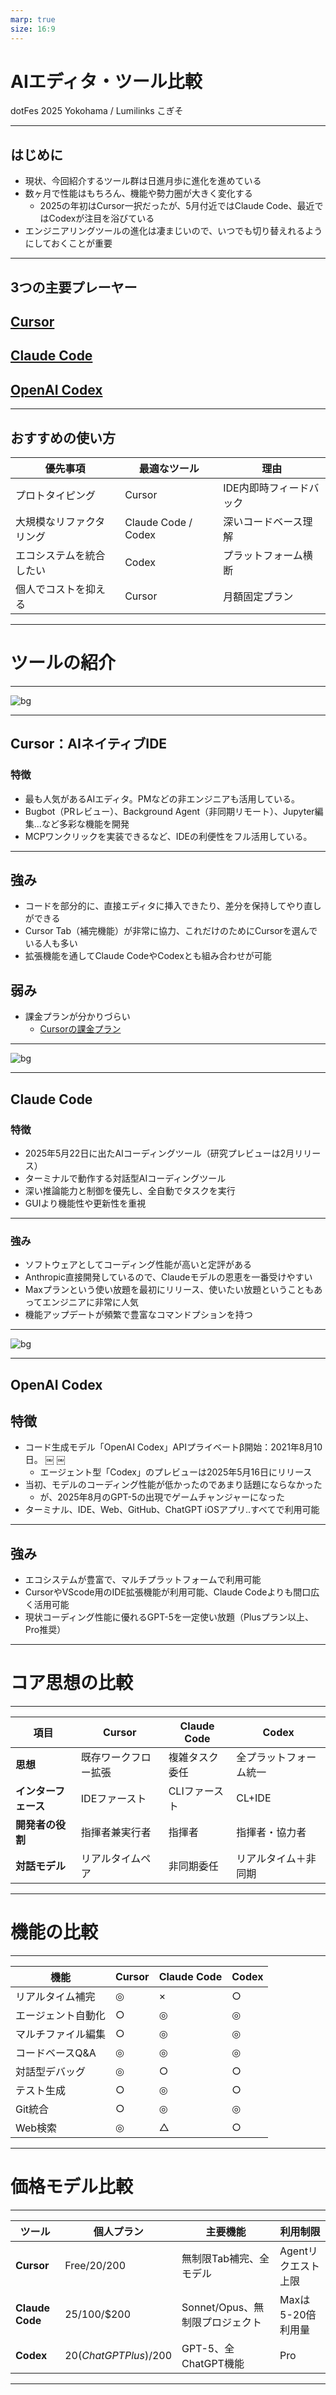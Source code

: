 ```yaml
---
marp: true
size: 16:9
---
```


# AIエディタ・ツール比較　

dotFes 2025 Yokohama / Lumilinks こぎそ

---

## はじめに

- 現状、今回紹介するツール群は日進月歩に進化を進めている
- 数ヶ月で性能はもちろん、機能や勢力圏が大きく変化する
  - 2025の年初はCursor一択だったが、5月付近ではClaude Code、最近ではCodexが注目を浴びている
- エンジニアリングツールの進化は凄まじいので、いつでも切り替えれるようにしておくことが重要

---

## 3つの主要プレーヤー

## [**Cursor**](https://cursor.com/)

## [**Claude Code**](https://docs.anthropic.com/ja/docs/claude-code/overview)

## [**OpenAI Codex**](https://openai.com/codex/)

---

## おすすめの使い方

| 優先事項                 | 最適なツール        | 理由                    |
| ------------------------ | ------------------- | ----------------------- |
| プロトタイピング         | Cursor              | IDE内即時フィードバック |
| 大規模なリファクタリング | Claude Code / Codex | 深いコードベース理解    |
| エコシステムを統合したい | Codex               | プラットフォーム横断    |
| 個人でコストを抑える     | Cursor              | 月額固定プラン          |

---

# ツールの紹介

---

![bg](https://cursor.com/ja/twitter-image.png?375711d39ab904b7)

---

## Cursor：AIネイティブIDE

### 特徴

- 最も人気があるAIエディタ。PMなどの非エンジニアも活用している。
- Bugbot（PRレビュー）、Background Agent（非同期リモート）、Jupyter編集...など多彩な機能を開発
- MCPワンクリックを実装できるなど、IDEの利便性をフル活用している。

---

## 強み

- コードを部分的に、直接エディタに挿入できたり、差分を保持してやり直しができる
- Cursor Tab（補完機能）が非常に協力、これだけのためにCursorを選んでいる人も多い
- 拡張機能を通してClaude CodeやCodexとも組み合わせが可能

## 弱み

- 課金プランが分かりづらい
  - [Cursorの課金プラン](https://docs.cursor.com/en/account/pricing)

---

![bg](https://cdn.prod.website-files.com/67ce28cfec624e2b733f8a52/6826a6227b1fbd47034d1936_claude-code.webp)

---

## Claude Code

### 特徴

- 2025年5月22日に出たAIコーディングツール（研究プレビューは2月リリース）
- ターミナルで動作する対話型AIコーディングツール
- 深い推論能力と制御を優先し、全自動でタスクを実行
- GUIより機能性や更新性を重視

---

### 強み

- ソフトウェアとしてコーディング性能が高いと定評がある
- Anthropic直接開発しているので、Claudeモデルの恩恵を一番受けやすい
- Maxプランという使い放題を最初にリリース、使いたい放題ということもあってエンジニアに非常に人気
- 機能アップデートが頻繁で豊富なコマンドプションを持つ

---

![bg](https://images.ctfassets.net/kftzwdyauwt9/6wYGm9QST2WYLbPJl5YwZC/1e63f3bfb458ce891db4f94a52052240/Codex_Blog_Header_V5.png?w=1920&q=90&fm=webp)

---

## OpenAI Codex

## 特徴

- コード生成モデル「OpenAI Codex」APIプライベートβ開始：2021年8月10日。 ￼ ￼
  - エージェント型「Codex」のプレビューは2025年5月16日にリリース
- 当初、モデルのコーディング性能が低かったのであまり話題にならなかった
  - が、2025年8月のGPT-5の出現でゲームチャンジャーになった
- ターミナル、IDE、Web、GitHub、ChatGPT iOSアプリ..すべてで利用可能

---

## 強み

- エコシステムが豊富で、マルチプラットフォームで利用可能
- CursorやVScode用のIDE拡張機能が利用可能、Claude Codeよりも間口広く活用可能
- 現状コーディング性能に優れるGPT-5を一定使い放題（Plusプラン以上、Pro推奨）

---

# コア思想の比較

---

| 項目                 | Cursor               | Claude Code    | Codex                  |
| -------------------- | -------------------- | -------------- | ---------------------- |
| **思想**             | 既存ワークフロー拡張 | 複雑タスク委任 | 全プラットフォーム統一 |
| **インターフェース** | IDEファースト        | CLIファースト  | CL+IDE                 |
| **開発者の役割**     | 指揮者兼実行者       | 指揮者         | 指揮者・協力者         |
| **対話モデル**       | リアルタイムペア     | 非同期委任     | リアルタイム＋非同期   |

---

# 機能の比較

---

| 機能               | Cursor | Claude Code | Codex |
| ------------------ | ------ | ----------- | ----- |
| リアルタイム補完   | ◎      | ×           | ○     |
| エージェント自動化 | ○      | ◎           | ◎     |
| マルチファイル編集 | ○      | ◎           | ◎     |
| コードベースQ&A    | ◎      | ◎           | ◎     |
| 対話型デバッグ     | ◎      | ○           | ○     |
| テスト生成         | ○      | ◎           | ○     |
| Git統合            | ○      | ◎           | ◎     |
| Web検索            | ◎      | △           | ○     |

---

# 価格モデル比較

---

| ツール          | 個人プラン              | 主要機能                        | 利用制限            |
| --------------- | ----------------------- | ------------------------------- | ------------------- |
| **Cursor**      | Free/$20/$200           | 無制限Tab補完、全モデル         | Agentリクエスト上限 |
| **Claude Code** | $25/$100/$200           | Sonnet/Opus、無制限プロジェクト | Maxは5-20倍利用量   |
| **Codex**       | $20 (ChatGPT Plus)/$200 | GPT-5、全ChatGPT機能            | Pro                 |

---
